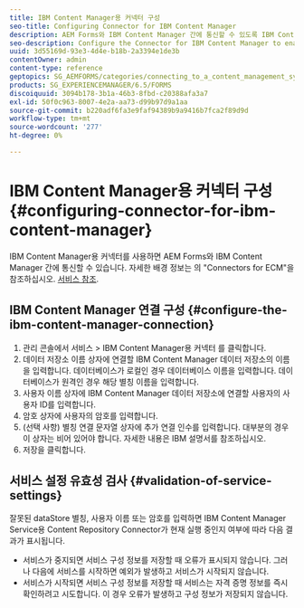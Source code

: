 ```yaml
---
title: IBM Content Manager용 커넥터 구성
seo-title: Configuring Connector for IBM Content Manager
description: AEM Forms와 IBM Content Manager 간에 통신할 수 있도록 IBM Content Manager용 커넥터를 구성합니다.
seo-description: Configure the Connector for IBM Content Manager to enable communication between AEM forms and IBM Content Manager.
uuid: 3d55169d-93e3-4d4e-b18b-2a3394e1de3b
contentOwner: admin
content-type: reference
geptopics: SG_AEMFORMS/categories/connecting_to_a_content_management_system
products: SG_EXPERIENCEMANAGER/6.5/FORMS
discoiquuid: 3094b178-3b1a-46b3-8fbd-c20388afa3a7
exl-id: 50f0c963-8007-4e2a-aa73-d99b97d9a1aa
source-git-commit: b220adf6fa3e9faf94389b9a9416b7fca2f89d9d
workflow-type: tm+mt
source-wordcount: '277'
ht-degree: 0%

---
```


# IBM Content Manager용 커넥터 구성{#configuring-connector-for-ibm-content-manager}

IBM Content Manager용 커넥터를 사용하면 AEM Forms와 IBM Content Manager 간에 통신할 수 있습니다. 자세한 배경 정보는 의 &quot;Connectors for ECM&quot;을 참조하십시오. [서비스 참조](https://www.adobe.com/go/learn_aemforms_services_63).

## IBM Content Manager 연결 구성 {#configure-the-ibm-content-manager-connection}

1. 관리 콘솔에서 서비스 > IBM Content Manager용 커넥터 를 클릭합니다.
1. 데이터 저장소 이름 상자에 연결할 IBM Content Manager 데이터 저장소의 이름을 입력합니다. 데이터베이스가 로컬인 경우 데이터베이스 이름을 입력합니다. 데이터베이스가 원격인 경우 해당 별칭 이름을 입력합니다.
1. 사용자 이름 상자에 IBM Content Manager 데이터 저장소에 연결할 사용자의 사용자 ID를 입력합니다.
1. 암호 상자에 사용자의 암호를 입력합니다.
1. (선택 사항) 별칭 연결 문자열 상자에 추가 연결 인수를 입력합니다. 대부분의 경우 이 상자는 비어 있어야 합니다. 자세한 내용은 IBM 설명서를 참조하십시오.
1. 저장을 클릭합니다.

## 서비스 설정 유효성 검사 {#validation-of-service-settings}

잘못된 dataStore 별칭, 사용자 이름 또는 암호를 입력하면 IBM Content Manager Service용 Content Repository Connector가 현재 실행 중인지 여부에 따라 다음 결과가 표시됩니다.

* 서비스가 중지되면 서비스 구성 정보를 저장할 때 오류가 표시되지 않습니다. 그러나 다음에 서비스를 시작하면 예외가 발생하고 서비스가 시작되지 않습니다.
* 서비스가 시작되면 서비스 구성 정보를 저장할 때 서비스는 자격 증명 정보를 즉시 확인하려고 시도합니다. 이 경우 오류가 발생하고 구성 정보가 저장되지 않습니다.
